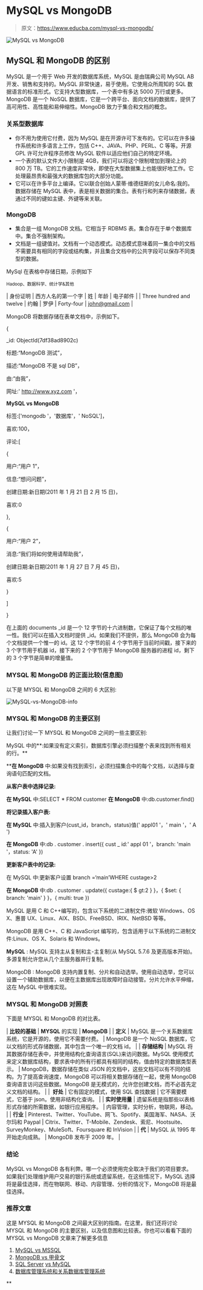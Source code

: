 # MySQL vs MongoDB

> 原文：<https://www.educba.com/mysql-vs-mongodb/>

![MySQL vs MongoDB](img/734a99b20544b4602ec04302323ec83f.png)



## MySQL 和 MongoDB 的区别

MySQL 是一个用于 Web 开发的数据库系统，MySQL 是由瑞典公司 MySQL AB 开发、销售和支持的。MySQL 非常快速，易于使用。它使用众所周知的 SQL 数据语言的标准形式。它支持大型数据库，一个表中有多达 5000 万行或更多。MongoDB 是一个 NoSQL 数据库，它是一个跨平台、面向文档的数据库，提供了高可用性、高性能和易伸缩性。MongoDB 致力于集合和文档的概念。

### 关系型数据库

*   你不用为使用它付费，因为 MySQL 是在开源许可下发布的。它可以在许多操作系统和许多语言上工作，包括 C++、JAVA、PHP、PERL、C 等等。开源 GPL 许可允许程序员修改 MySQL 软件以适应他们自己的特定环境。
*   一个表的默认文件大小限制是 4GB，我们可以将这个限制增加到理论上的 800 万 TB。它的工作速度非常快，即使在大型数据集上也能很好地工作。它处理最昂贵和最强大的数据库包的大部分功能。
*   它可以在许多平台上编译。它以联合创始人蒙蒂·维德纽斯的女儿命名:我的。数据存储在 MySQL 表中，表是相关数据的集合。表有行和列来存储数据，表通过不同的键如主键、外键等来关联。

### MongoDB

*   集合是一组 MongoDB 文档。它相当于 RDBMS 表。集合存在于单个数据库中。集合不强制架构。
*   文档是一组键值对。文档有一个动态模式。动态模式意味着同一集合中的文档不需要具有相同的字段或结构集，并且集合文档中的公共字段可以保存不同类型的数据。

MySql 在表格中存储日期，示例如下

<small>Hadoop、数据科学、统计学&其他</small>

| 身份证明 | 西方人名的第一个字 | 姓 | 年龄 | 电子邮件 |
| Three hundred and twelve | 约翰 | 罗伊 | Forty-four | john@gmail.com |

MongoDB 将数据存储在表单文档中，示例如下。

{

_id: ObjectId(7df38ad8902c)

标题:“MongoDB 测试”，

描述:“MongoDB 不是 sql DB”，

由:“由我”，

网址:' http://www.xyz.com '，

**MySQL vs MongoDB**

标签:['mongodb '，'数据库'，' NoSQL']，

喜欢:100，

评论:[

{

用户:“用户 1”，

信息:“想问问题”，

创建日期:新日期(2011 年 1 月 21 日 2 月 15 日)，

喜欢:0

},

{

用户:“用户 2”，

消息:“我们将如何使用请帮助我”，

创建日期:新日期(2011 年 1 月 27 日 7 月 45 日)，

喜欢:5

}

]

}

在上面的 documents _id 是一个 12 字节的十六进制数，它保证了每个文档的唯一性。我们可以在插入文档时提供 _id。如果我们不提供，那么 MongoDB 会为每个文档提供一个惟一的 id。这 12 个字节的前 4 个字节用于当前时间戳，接下来的 3 个字节用于机器 id，接下来的 2 个字节用于 MongoDB 服务器的进程 id，剩下的 3 个字节是简单的增量值。

### MYSQL 和 MongoDB 的正面比较(信息图)

以下是 MYSQL 和 MongoDB 之间的 6 大区别:

![MySQL-vs-MongoDB-info](img/5c3913f7f7172b3dc2796d8a3f856913.png)



### MYSQL 和 MongoDB 的主要区别

让我们讨论一下 MYSQL 和 MongoDB 之间的一些主要区别:

MySQL 中的**:如果没有定义索引，数据库引擎必须扫描整个表来找到所有相关的行。**

 ****在 MongoDB** 中:如果没有找到索引，必须扫描集合中的每个文档，以选择与查询语句匹配的文档。

**从客户表中选择记录:**

**在 MySQL** 中:SELECT * FROM customer **在 MongoDB** 中:db.customer.find()

**将记录插入客户表:**

**在 MySQL** 中:插入到客户(cust_id，branch，status)值(' appl01 '，' main '，' A ')

**在 MongoDB** 中:db . customer . insert({ cust _ id:' appl 01 '，branch: 'main '，status: 'A' })

**更新客户表中的记录:**

在 MySQL 中:更新客户设置 branch =‘main’WHERE custage>2

**在 MongoDB** 中:db . customer . update({ custage:{ $ gt:2 } }，{ $set: { branch: 'main' } }，{ multi: true })

MySQL 是用 C 和 C++编写的，包含以下系统的二进制文件:微软 Windows、OS X、惠普 UX、Linux、AIX、BSDi、FreeBSD、IRIX、NetBSD 等等。

MongoDB 是用 C++、C 和 JavaScript 编写的，包含适用于以下系统的二进制文件:Linux、OS X、Solaris 和 Windows。

**MySQL** : MySQL 支持主从复制和主-主复制(从 MySQL 5.7.6 及更高版本开始)。多源复制允许您从几个主服务器并行复制。

MongoDB : MongoDB 支持内置复制、分片和自动选举。使用自动选举，您可以设置一个辅助数据库，以便在主数据库出现故障时自动接管。分片允许水平伸缩，这在 MySQL 中很难实现。

### MYSQL 和 MongoDB 对照表

下面是 MYSQL 和 MongoDB 的对比表。

| **比较的基础** | **MYSQL** 的实现 | **MongoDB** |
| **定义** | MySQL 是一个关系数据库系统，它是开源的，使用它不需要付费。 | MongoDB 是一个 NoSQL 数据库，它以文档的形式存储数据，其中包含一个唯一的文档 id。 |
| **存储结构** | MySQL 将其数据存储在表中，并使用结构化查询语言(SQL)来访问数据。MySQL 使用模式来定义数据库结构，要求表中的所有行都具有相同的结构，值由特定的数据类型表示。 | MongoDB，数据存储在类似 JSON 的文档中，这些文档可以有不同的结构。为了提高查询速度，MongoDB 可以将相关数据存储在一起，使用 MongoDB 查询语言访问这些数据。MongoDB 是无模式的，允许您创建文档，而不必首先定义文档的结构。 |
|  **好处** | 它有固定的模式，使用 SQL 查找数据 | 它不需要模式，它基于 json。使用非结构化查询。 |
| **实时使用量** | 遗留系统是指那些以表格形式存储的所需数据，如银行应用程序。 | 内容管理，实时分析，物联网，移动。 |
| **行业** | Pinterest、Twitter、YouTube、网飞、Spotify、美国海军、NASA、沃尔玛和 Paypal | Citrix、Twitter、T-Mobile、Zendesk、索尼、Hootsuite、SurveyMonkey、MuleSoft、Foursquare 和 InVision |
| **代** | MySQL 从 1995 年开始走向成熟。 | MongoDB 发布于 2009 年。 |

### 结论

MySQL vs MongoDB 各有利弊。哪一个必须使用完全取决于我们的项目要求。如果我们处理维护用户交易的银行系统或遗留系统，在这些情况下，MySQL 选择将是最佳选择，而在物联网、移动、内容管理、分析的情况下，MongoDB 将是最佳选择。

### 推荐文章

这是 MYSQL 和 MongoDB 之间最大区别的指南。在这里，我们还将讨论 MYSQL 和 MongoDB 的主要区别，以及信息图和比较表。你也可以看看下面的 MYSQL vs MongoDB 文章来了解更多信息

1.  [MySQL vs MSSQL](https://www.educba.com/mysql-vs-mssql/)
2.  [MongoDB vs 甲骨文](https://www.educba.com/mongodb-vs-oracle/)
3.  [SQL Server](https://www.educba.com/mysql-vs-sql-server/) [vs MySQL](https://www.educba.com/mysql-vs-sql-server/)
4.  [数据库管理系统和关系数据库管理系统](https://www.educba.com/dbms-vs-rdbms/)





**